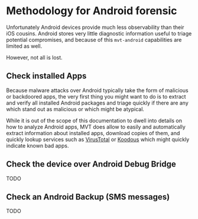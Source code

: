 # Methodology for Android forensic

Unfortunately Android devices provide much less observability than their iOS cousins. Android stores very little diagnostic information useful to triage potential compromises, and because of this `mvt-android` capabilities are limited as well.

However, not all is lost.

## Check installed Apps

Because malware attacks over Android typically take the form of malicious or backdoored apps, the very first thing you might want to do is to extract and verify all installed Android packages and triage quickly if there are any which stand out as malicious or which might be atypical.

While it is out of the scope of this documentation to dwell into details on how to analyze Android apps, MVT does allow to easily and automatically extract information about installed apps, download copies of them, and quickly lookup services such as [VirusTotal](https://www.virustotal.com) or [Koodous](https://www.koodous.com) which might quickly indicate known bad apps.


## Check the device over Android Debug Bridge

TODO

## Check an Android Backup (SMS messages)

TODO
